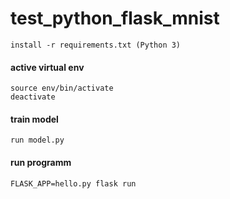 # test_python_flask_mnist

	install -r requirements.txt (Python 3)
	

#### active virtual env
	source env/bin/activate
	deactivate
	
#### train model 
	run model.py
	
#### run programm
	FLASK_APP=hello.py flask run
